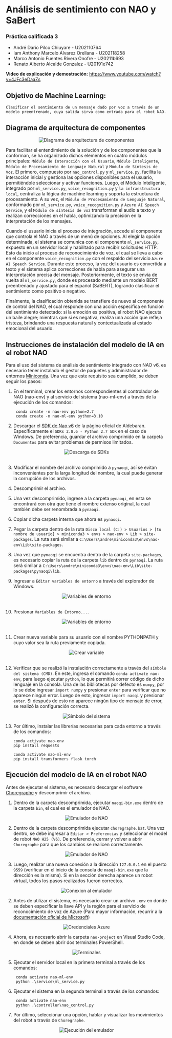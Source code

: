 # Análisis de sentimiento con NAO y SaBert
### Práctica calificada 3
- André Dario Pilco Chiuyare - U202110764
- Iam Anthony Marcelo Alvarez Orellana - U202118258
- Marco Antonio Fuentes Rivera Onofre - U20211b693
- Renato Alberto Alcalde Gonzalez - U20191e742

**Video de explicación y demostración:** https://www.youtube.com/watch?v=4JFc3eDaaZs

## Objetivo de Machine Learning:
`Clasificar el sentimiento de un mensaje dado por voz a través de un modelo preentrenado, cuya salida sirva como entrada para el robot NAO.`

## Diagrama de arquitectura de componentes
<div align="center">
    <img src="./diagrama-arquitectura-componentes.png" alt="Diagrama de arquitectura de componentes">
</div>

Para facilitar el entendimiento de la solución y de los componentes que la conforman, se ha organizado dichos elementos en cuatro módulos principales: `Módulo de Interacción con el Usuario`, `Módulo Inteligente`, `Módulo de Procesamiento de Lenguaje Natural` y `Módulo de Síntesis de Voz`. El primero, compuesto por `nao_control.py` y `ml_service.py`, facilita la interacción inicial y gestiona las opciones disponibles para el usuario, permitiéndole seleccionar y activar funciones. Luego, el Módulo Inteligente, integrado por `ml_service.py`, `voice_recognition.py` y `la infraestructura local`, centraliza la lógica de machine learning y soporta la estructura de procesamiento. A su vez, el `Módulo de Procesamiento de Lenguaje Natural`, conformado por `ml_service.py`, `voice_recognition.py` y `Azure AI Speech Service`, y el `Módulo de síntesis de voz` transforman el audio a texto y realizan correcciones en el habla, optimizando la precisión en la interpretación de los mensajes.

Cuando el usuario inicia el proceso de integración, accede al componente que controla el NAO a través de un menú de opciones. Al elegir la opción determinada, el sistema se comunica con el componente `ml_service.py`, expuesto en un servidor local y habilitado para recibir solicitudes HTTP. Esto da inicio al proceso de reconocimiento de voz, el cual se lleva a cabo en el componente `voice_recognition.py` con el respaldo del servicio `Azure AI Speech Service`. Durante este proceso, la voz del usuario es convertida a texto y el sistema aplica correcciones de habla para asegurar una interpretación precisa del mensaje. Posteriormente, el texto se envía de vuelta al `ml_service.py`, donde es procesado mediante un modelo BERT preentrenado y ajustado para el español (SaBERT), logrando clasificar el sentimiento como positivo o negativo.

Finalmente, la clasificación obtenida se transfiere de nuevo al componente de control del NAO, el cual responde con una acción específica en función del sentimiento detectado: si la emoción es positiva, el robot NAO ejecuta un baile alegre; mientras que si es negativa, realiza una acción que refleja tristeza, brindando una respuesta natural y contextualizada al estado emocional del usuario.
## Instrucciones de instalación del modelo de IA en el robot NAO
Para el uso del sistema de análisis de sentimiento integrado con NAO v6, es necesario tener instalado el gestor de paquetes y administrador de entornos [Miniconda](https://docs.anaconda.com/miniconda/). Una vez que este requisito sea cumplido, se deben seguir los pasos:


1. En el terminal, crear los entornos correspondientes al controlador de NAO (nao-env) y al servicio del sistema (nao-ml-env) a través de la ejecución de los comandos:

        conda create -n nao-env python=2.7
        conda create -n nao-ml-env python=3.10

2. Descargar el [SDK de Nao v6](https://www.aldebaran.com/en/support/nao-6/downloads-softwares) de la página oficial de Aldebaran. Específicamente el `SDKs 2.8.6 - Python 2.7 SDK` en el caso de Windows. De preferencia, guardar el archivo comprimido en la carpeta `Documentos` para evitar problemas de permisos limitados.
<div align="center">
    <img src="./readme-assets/sdk.png" alt="Descarga de SDKs">
</div>
<br>

3. Modificar el nombre del archivo comprimido a `pynaoqi`, así se evitan inconvenientes por la larga longitud del nombre, la cual puede generar la corrupción de los archivos.

4. Descomprimir el archivo.

5. Una vez descomprimido, ingrese a la carpeta `pynaoqi`, en esta se encontrará con otra que tiene el nombre extenso original, la cual también debe ser renombrada a `pynaoqi`.

6. Copiar dicha carpeta interna que ahora es `pynaoqi`.

7. Pegar la carpeta dentro de la ruta `Disco local (C:) > Usuarios > [tu nombre de usuario] > miniconda3 > envs > nao-env > Lib > site-packages`. La ruta será similar a `C:\Users\andre\miniconda3\envs\nao-env\Lib\site-packages`.

8. Una vez que `pynaoqi` se encuentra dentro de la carpeta `site-packages`, es necesario copiar la ruta de la carpeta `lib` dentro de `pynaoqi`. La ruta será similar a `C:\Users\andre\miniconda3\envs\nao-env\Lib\site-packages\pynaoqi\lib`.

9. Ingresar a `Editar variables de entorno` a través del explorador de Windows.
<div align="center">
    <img src="./readme-assets/variables.png" alt="Variables de entorno">
</div>
<br>

10. Presionar `Variables de Entorno...`.
<div align="center">
    <img src="./readme-assets/entorno.png" alt="Variables de entorno">
</div>
<br>

11. Crear nueva variable para su usuario con el nombre PYTHONPATH y cuyo valor sea la ruta previamente copiada.
<div align="center">
    <img src="./readme-assets/crear-var.png" alt="Crear variable">
</div>
<br>

12. Verificar que se realizó la instalación correctamente a través del `símbolo del sistema (CMD)`. En este, ingresa el comando `conda activate nao-env`, para luego ejecutar `python`, lo que permitirá correr código de dicho lenguaje en la consola. Una de las bibliotecas por defecto es `numpy`, por lo se debe ingresar `import numpy` y presionar `enter` para verificar que no aparece ningún error. Luego de esto, ingresar `import naoqi` y presionar `enter`. Si después de esto no aparece ningún tipo de mensaje de error, se realizó la configuración correcta.
<div align="center">
    <img src="./readme-assets/consola.png" alt="Símbolo del sistema">
</div>

13. Por último, instalar las librerías necesarias para cada entorno a través de los comandos:

        conda activate nao-env
        pip install requests

        conda activate nao-ml-env
        pip install transformers flask torch

## Ejecución del modelo de IA en el robot NAO
Antes de ejecutar el sistema, es necesario descargar el software [Choregraphe](https://drive.google.com/file/d/1fJHgV-SHTfVJ_lM82l8ei6bFOo7mlqRH/view?usp=drive_link) y descomprimir el archivo.

1. Dentro de la carpeta descomprimida, ejecutar `naoqi-bin.exe` dentro de la carpeta `bin`, el cual es el emulador de NAO.
<div align="center">
    <img src="./readme-assets/naoqi-bin.png" alt="Emulador de NAO">
</div>

2. Dentro de la carpeta descomprimida ejecutar `choregraphe.bat`. Una vez dentro, se debe ingresar a `Editar > Preferencias` y seleccionar el model de robot `NAO H25 (V6)`. De preferencia, cerrar y volver a abrir `Choregraphe` para que los cambios se realicen correctamente.
<div align="center">
    <img src="./readme-assets/preferencias.png" alt="Emulador de NAO">
</div>

3. Luego, realizar una nueva conexión a la dirección `127.0.0.1` en el puerto `9559` (verificar en el inicio de la consola de `naoqi-bin.exe` que la dirección es la misma). Si en la sección derecha aparece un robot virtual, todos los pasos realizados fueron correctos.
<div align="center">
    <img src="./readme-assets/conexion.png" alt="Conexion al emulador">
</div>

2. Antes de utilizar el sistema, es necesario crear un archivo `.env` en donde se deben especificar la llave API y la región para el servicio de reconocimiento de voz de Azure (Para mayor información, recurrir a la [documentación oficial de Microsoft](https://learn.microsoft.com/en-us/azure/ai-services/speech-service/get-started-speech-to-text?tabs=windows%2Cterminal&pivots=programming-language-python))
<div align="center">
    <img src="./readme-assets/api-azure.png" alt="Credenciales Azure">
</div>

4. Ahora, es necesario abrir la carpeta `nao-project` en Visual Studio Code, en donde se deben abrir dos terminales PowerShell.
<div align="center">
    <img src="./readme-assets/terminal.png" alt="Terminales">
</div>

5. Ejecutar el servidor local en la primera terminal a través de los comandos:

        conda activate nao-ml-env
        python .\service\ml_service.py

6. Ejecutar el sistema en la segunda terminal a través de los comandos:

        conda activate nao-env
        python .\controller\nao_control.py

7. Por último, seleccionar una opción, hablar y visualizar los movimientos del robot a través de `Choregraphe`.

<div align="center">
    <img src="./readme-assets/emulador.png" alt="Ejecución del emulador">
</div>